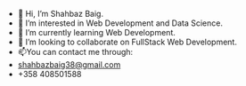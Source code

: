 - 👋 Hi, I’m Shahbaz Baig.
- 👀 I’m interested in Web Development and Data Science.
- 🌱 I’m currently learning Web Development.
- 💞️ I’m looking to collaborate on FullStack Web Development.
- 📫You can contact me through:
- shahbazbaig38@gmail.com
- +358 408501588

<!---
shahbazbaig38/shahbazbaig38 is a ✨ special ✨ repository because its `README.md` (this file) appears on your GitHub profile.
You can click the Preview link to take a look at your changes.
--->
